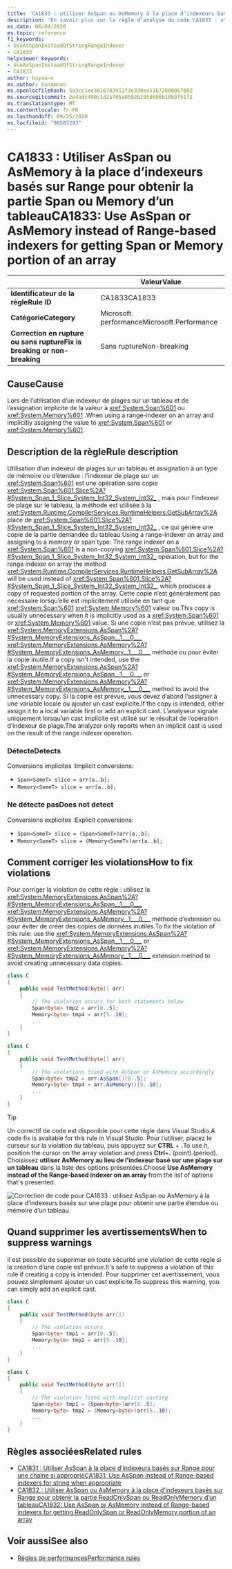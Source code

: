 ```yaml
---
title: 'CA1833 : utiliser AsSpan ou AsMemory à la place d’indexeurs basés sur une plage pour obtenir une partie étendue ou mémoire d’un tableau (analyse du code)'
description: 'En savoir plus sur la règle d’analyse du code CA1833 : utiliser AsSpan ou AsMemory à la place d’indexeurs basés sur une plage pour obtenir une partie étendue ou mémoire d’un tableau'
ms.date: 06/04/2020
ms.topic: reference
f1_keywords:
- UseAsSpanInsteadOfStringRangeIndexer
- CA1833
helpviewer_keywords:
- UseAsSpanInsteadOfStringRangeIndexer
- CA1833
author: buyaa-n
ms.author: bunamnan
ms.openlocfilehash: 5a3cc1ee3816783912f3e338ea51b72800867802
ms.sourcegitcommit: 2e4adc490c1d2a705a0592b295d606b10b9f51f1
ms.translationtype: MT
ms.contentlocale: fr-FR
ms.lasthandoff: 09/25/2020
ms.locfileid: "96587293"
---
```

# <a name="ca1833-use-asspan-or-asmemory-instead-of-range-based-indexers-for-getting-span-or-memory-portion-of-an-array"></a><span data-ttu-id="77159-103">CA1833 : Utiliser AsSpan ou AsMemory à la place d’indexeurs basés sur Range pour obtenir la partie Span ou Memory d’un tableau</span><span class="sxs-lookup"><span data-stu-id="77159-103">CA1833: Use AsSpan or AsMemory instead of Range-based indexers for getting Span or Memory portion of an array</span></span>

| | <span data-ttu-id="77159-104">Valeur</span><span class="sxs-lookup"><span data-stu-id="77159-104">Value</span></span> |
|-|-|
| <span data-ttu-id="77159-105">**Identificateur de la règle**</span><span class="sxs-lookup"><span data-stu-id="77159-105">**Rule ID**</span></span> |<span data-ttu-id="77159-106">CA1833</span><span class="sxs-lookup"><span data-stu-id="77159-106">CA1833</span></span>|
| <span data-ttu-id="77159-107">**Catégorie**</span><span class="sxs-lookup"><span data-stu-id="77159-107">**Category**</span></span> |<span data-ttu-id="77159-108">Microsoft. performance</span><span class="sxs-lookup"><span data-stu-id="77159-108">Microsoft.Performance</span></span>|
| <span data-ttu-id="77159-109">**Correction en rupture ou sans rupture**</span><span class="sxs-lookup"><span data-stu-id="77159-109">**Fix is breaking or non-breaking**</span></span> |<span data-ttu-id="77159-110">Sans rupture</span><span class="sxs-lookup"><span data-stu-id="77159-110">Non-breaking</span></span>|

## <a name="cause"></a><span data-ttu-id="77159-111">Cause</span><span class="sxs-lookup"><span data-stu-id="77159-111">Cause</span></span>

<span data-ttu-id="77159-112">Lors de l’utilisation d’un indexeur de plages sur un tableau et de l’assignation implicite de la valeur à <xref:System.Span%601> ou <xref:System.Memory%601> .</span><span class="sxs-lookup"><span data-stu-id="77159-112">When using a range-indexer on an array and implicitly assigning the value to <xref:System.Span%601> or <xref:System.Memory%601>.</span></span>

## <a name="rule-description"></a><span data-ttu-id="77159-113">Description de la règle</span><span class="sxs-lookup"><span data-stu-id="77159-113">Rule description</span></span>

<span data-ttu-id="77159-114">Utilisation d’un indexeur de plages sur un tableau et assignation à un type de mémoire ou d’étendue : l’indexeur de plage sur un <xref:System.Span%601> est une opération sans copie <xref:System.Span%601.Slice%2A?#System_Span_1_Slice_System_Int32_System_Int32_> , mais pour l’indexeur de plage sur le tableau, la méthode est utilisée à la <xref:System.Runtime.CompilerServices.RuntimeHelpers.GetSubArray%2A> place de <xref:System.Span%601.Slice%2A?#System_Span_1_Slice_System_Int32_System_Int32_> , ce qui génère une copie de la partie demandée du tableau.</span><span class="sxs-lookup"><span data-stu-id="77159-114">Using a range-indexer on array and assigning to a memory or span type: The range indexer on a <xref:System.Span%601> is a non-copying <xref:System.Span%601.Slice%2A?#System_Span_1_Slice_System_Int32_System_Int32_> operation, but for the range indexer on array the method <xref:System.Runtime.CompilerServices.RuntimeHelpers.GetSubArray%2A> will be used instead of <xref:System.Span%601.Slice%2A?#System_Span_1_Slice_System_Int32_System_Int32_>, which produces a copy of requested portion of the array.</span></span> <span data-ttu-id="77159-115">Cette copie n’est généralement pas nécessaire lorsqu’elle est implicitement utilisée en tant que <xref:System.Span%601> <xref:System.Memory%601> valeur ou.</span><span class="sxs-lookup"><span data-stu-id="77159-115">This copy is usually unnecessary when it is implicitly used as a <xref:System.Span%601> or <xref:System.Memory%601> value.</span></span> <span data-ttu-id="77159-116">Si une copie n’est pas prévue, utilisez la <xref:System.MemoryExtensions.AsSpan%2A?#System_MemoryExtensions_AsSpan__1___0___> <xref:System.MemoryExtensions.AsMemory%2A?#System_MemoryExtensions_AsMemory__1___0___> méthode ou pour éviter la copie inutile.</span><span class="sxs-lookup"><span data-stu-id="77159-116">If a copy isn't intended, use the <xref:System.MemoryExtensions.AsSpan%2A?#System_MemoryExtensions_AsSpan__1___0___> or <xref:System.MemoryExtensions.AsMemory%2A?#System_MemoryExtensions_AsMemory__1___0___> method to avoid the unnecessary copy.</span></span> <span data-ttu-id="77159-117">Si la copie est prévue, vous devez d’abord l’assigner à une variable locale ou ajouter un cast explicite.</span><span class="sxs-lookup"><span data-stu-id="77159-117">If the copy is intended, either assign it to a local variable first or add an explicit cast.</span></span> <span data-ttu-id="77159-118">L’analyseur signale uniquement lorsqu’un cast implicite est utilisé sur le résultat de l’opération d’indexeur de plage.</span><span class="sxs-lookup"><span data-stu-id="77159-118">The analyzer only reports when an implicit cast is used on the result of the range indexer operation.</span></span>

### <a name="detects"></a><span data-ttu-id="77159-119">Détecte</span><span class="sxs-lookup"><span data-stu-id="77159-119">Detects</span></span>

<span data-ttu-id="77159-120">Conversions implicites :</span><span class="sxs-lookup"><span data-stu-id="77159-120">Implicit conversions:</span></span>

- `Span<SomeT> slice = arr[a..b];`
- `Memory<SomeT> slice = arr[a..b];`

### <a name="does-not-detect"></a><span data-ttu-id="77159-121">Ne détecte pas</span><span class="sxs-lookup"><span data-stu-id="77159-121">Does not detect</span></span>

<span data-ttu-id="77159-122">Conversions explicites :</span><span class="sxs-lookup"><span data-stu-id="77159-122">Explicit conversions:</span></span>

- `Span<SomeT> slice = (Span<SomeT>)arr[a..b];`
- `Memory<SomeT> slice = (Memory<SomeT>)arr[a..b];`

## <a name="how-to-fix-violations"></a><span data-ttu-id="77159-123">Comment corriger les violations</span><span class="sxs-lookup"><span data-stu-id="77159-123">How to fix violations</span></span>

<span data-ttu-id="77159-124">Pour corriger la violation de cette règle : utilisez la <xref:System.MemoryExtensions.AsSpan%2A?#System_MemoryExtensions_AsSpan__1___0___> <xref:System.MemoryExtensions.AsMemory%2A?#System_MemoryExtensions_AsMemory__1___0___> méthode d’extension ou pour éviter de créer des copies de données inutiles.</span><span class="sxs-lookup"><span data-stu-id="77159-124">To fix the violation of this rule: use the <xref:System.MemoryExtensions.AsSpan%2A?#System_MemoryExtensions_AsSpan__1___0___> or <xref:System.MemoryExtensions.AsMemory%2A?#System_MemoryExtensions_AsMemory__1___0___> extension method to avoid creating unnecessary data copies.</span></span>

```csharp
class C
{
    public void TestMethod(byte[] arr)
    {
        // The violation occurs for both statements below
        Span<byte> tmp2 = arr[0..5];
        Memory<byte> tmp4 = arr[5..10];
        ...
    }
}
```

```csharp
class C
{
    public void TestMethod(byte[] arr)
    {
        // The violations fixed with AsSpan or AsMemory accordingly
        Span<byte> tmp2 = arr.AsSpan()[0..5];
        Memory<byte> tmp4 = arr.AsMemory()[5..10];
        ...
    }
}
```

> [!TIP]
> <span data-ttu-id="77159-125">Un correctif de code est disponible pour cette règle dans Visual Studio.</span><span class="sxs-lookup"><span data-stu-id="77159-125">A code fix is available for this rule in Visual Studio.</span></span> <span data-ttu-id="77159-126">Pour l’utiliser, placez le curseur sur la violation du tableau, puis appuyez sur **CTRL** + **.**</span><span class="sxs-lookup"><span data-stu-id="77159-126">To use it, position the cursor on the array violation and press **Ctrl**+**.**</span></span> <span data-ttu-id="77159-127">(point).</span><span class="sxs-lookup"><span data-stu-id="77159-127">(period).</span></span> <span data-ttu-id="77159-128">Choisissez **utiliser AsMemory au lieu de l’indexeur basé sur une plage sur un tableau** dans la liste des options présentées.</span><span class="sxs-lookup"><span data-stu-id="77159-128">Choose **Use AsMemory instead of the Range-based indexer on an array** from the list of options that's presented.</span></span>
>
> ![Correction de code pour CA1833 : utilisez AsSpan ou AsMemory à la place d’indexeurs basés sur une plage pour obtenir une partie étendue ou mémoire d’un tableau](media/ca1833_codefix.png)

## <a name="when-to-suppress-warnings"></a><span data-ttu-id="77159-130">Quand supprimer les avertissements</span><span class="sxs-lookup"><span data-stu-id="77159-130">When to suppress warnings</span></span>

<span data-ttu-id="77159-131">Il est possible de supprimer en toute sécurité une violation de cette règle si la création d’une copie est prévue.</span><span class="sxs-lookup"><span data-stu-id="77159-131">It's safe to suppress a violation of this rule if creating a copy is intended.</span></span> <span data-ttu-id="77159-132">Pour supprimer cet avertissement, vous pouvez simplement ajouter un cast explicite.</span><span class="sxs-lookup"><span data-stu-id="77159-132">To suppress this warning, you can simply add an explicit cast.</span></span>

```csharp
class C
{
    public void TestMethod(byte arr[])
    {
        // The violation occurs
        Span<byte> tmp1 = arr[0..5];
        Memory<byte> tmp2 = arr[5..10];
        ...
    }
}
```

```csharp
class C
{
    public void TestMethod(byte arr[])
    {
        // The violation fixed with explicit casting
        Span<byte> tmp1 = (Span<byte>)arr[0..5];
        Memory<byte> tmp2 = (Memory<byte>)arr[5..10];
        ...
    }
}
```

## <a name="related-rules"></a><span data-ttu-id="77159-133">Règles associées</span><span class="sxs-lookup"><span data-stu-id="77159-133">Related rules</span></span>

- [<span data-ttu-id="77159-134">CA1831 : Utiliser AsSpan à la place d’indexeurs basés sur Range pour une chaîne si approprié</span><span class="sxs-lookup"><span data-stu-id="77159-134">CA1831: Use AsSpan instead of Range-based indexers for string when appropriate</span></span>](ca1831.md)
- [<span data-ttu-id="77159-135">CA1832 : Utiliser AsSpan ou AsMemory à la place d’indexeurs basés sur Range pour obtenir la partie ReadOnlySpan ou ReadOnlyMemory d’un tableau</span><span class="sxs-lookup"><span data-stu-id="77159-135">CA1832: Use AsSpan or AsMemory instead of Range-based indexers for getting ReadOnlySpan or ReadOnlyMemory portion of an array</span></span>](ca1832.md)

## <a name="see-also"></a><span data-ttu-id="77159-136">Voir aussi</span><span class="sxs-lookup"><span data-stu-id="77159-136">See also</span></span>

- [<span data-ttu-id="77159-137">Règles de performances</span><span class="sxs-lookup"><span data-stu-id="77159-137">Performance rules</span></span>](performance-warnings.md)
